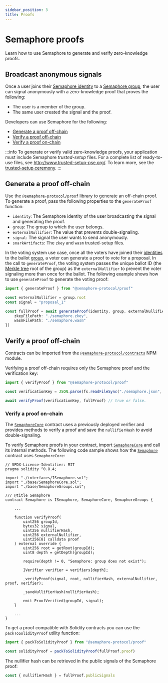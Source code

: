 ```yaml
---
sidebar_position: 3
title: Proofs
---
```


# Semaphore proofs

Learn how to use Semaphore to generate and verify zero-knowledge proofs.

## Broadcast anonymous signals

Once a user joins their [Semaphore identity](/docs/glossary#semaphore-identity) to a [Semaphore group](/docs/glossary#semaphore-group), the user can signal anonymously with a zero-knowledge proof that proves the following:

-   The user is a member of the group.
-   The same user created the signal and the proof.

Developers can use Semaphore for the following:

- [Generate a proof off-chain](#generate-a-proof)
- [Verify a proof off-chain](#verify-a-proof-off-chain)
- [Verify a proof on-chain](#verify-a-proof-on-chain)

:::info
To generate or verify valid zero-knowledge proofs, your application must include Semaphore _trusted-setup_ files.
For a complete list of ready-to-use files, see <http://www.trusted-setup-pse.org/>.
To learn more, see the [trusted-setup ceremony](https://storage.googleapis.com/trustedsetup-a86f4.appspot.com/semaphore/semaphore_top_index.html). 
:::

## Generate a proof off-chain

Use the [`@semaphore-protocol/proof`](https://github.com/semaphore-protocol/semaphore.js/tree/main/packages/proof) library to generate an off-chain proof.
To generate a proof, pass the following properties to the `generateProof` function:

-   `identity`: The Semaphore identity of the user broadcasting the signal and generating the proof.
-   `group`: The group to which the user belongs.
-   `externalNullifier`: The value that prevents double-signaling.
-   `signal`: The signal the user wants to send anonymously.
-   `snarkArtifacts`: The `zkey` and `wasm` trusted-setup files.

In the voting system use case, once all the voters have joined their [identities](/docs/guides/identities#create-an-identity) to the ballot [group](/docs/guides/groups),
a voter can generate a proof to vote for a proposal.
In the call to `generateProof`, the voting system passes the unique ballot ID (the [Merkle tree](/docs/glossary/#merkle-tree/) root of the group) as the 
`externalNullifier` to prevent the voter signaling more than once for the ballot.
The following example shows how to use `generateProof` to generate the voting proof:

```ts
import { generateProof } from "@semaphore-protocol/proof"

const externalNullifier = group.root
const signal = "proposal_1"

const fullProof = await generateProof(identity, group, externalNullifier, signal, {
    zkeyFilePath: "./semaphore.zkey",
    wasmFilePath: "./semaphore.wasm"
})
```

## Verify a proof off-chain

Contracts can be imported from the [`@semaphore-protocol/contracts`](https://github.com/semaphore-protocol/semaphore/tree/main/contracts) NPM module.

Verifying a proof off-chain requires only the Semaphore proof and the verification key:

```ts
import { verifyProof } from "@semaphore-protocol/proof"

const verificationKey = JSON.parse(fs.readFileSync("./semaphore.json", "utf-8"))

await verifyProof(verificationKey, fullProof) // true or false.
```

### Verify a proof on-chain

The [`SemaphoreCore`](https://github.com/semaphore-protocol/semaphore/tree/main/contracts/base/SemaphoreCore.sol) contract uses a previously deployed verifier and provides methods to verify a proof and save the `nullifierHash` to avoid double-signaling.

To verify Semaphore proofs in your contract, import [`SemaphoreCore`](https://github.com/semaphore-protocol/semaphore/blob/main/contracts/base/SemaphoreCore.sol) and call its internal methods. The following code sample shows how the [`Semaphore`](https://github.com/semaphore-protocol/semaphore/blob/main/contracts/Semaphore.sol) contract uses `SemaphoreCore`:

```sol
// SPDX-License-Identifier: MIT
pragma solidity ^0.8.4;

import "./interfaces/ISemaphore.sol";
import "./base/SemaphoreCore.sol";
import "./base/SemaphoreGroups.sol";

/// @title Semaphore
contract Semaphore is ISemaphore, SemaphoreCore, SemaphoreGroups {

    ...

    function verifyProof(
        uint256 groupId,
        bytes32 signal,
        uint256 nullifierHash,
        uint256 externalNullifier,
        uint256[8] calldata proof
    ) external override {
        uint256 root = getRoot(groupId);
        uint8 depth = getDepth(groupId);

        require(depth != 0, "Semaphore: group does not exist");

        IVerifier verifier = verifiers[depth];

        _verifyProof(signal, root, nullifierHash, externalNullifier, proof, verifier);

        _saveNullifierHash(nullifierHash);

        emit ProofVerified(groupId, signal);
    }

    ...
}
```

To get a proof compatible with Solidity contracts you can use the `packToSolidityProof` utility function:

```ts
import { packToSolidityProof } from "@semaphore-protocol/proof"

const solidityProof = packToSolidityProof(fullProof.proof)
```

The nullifier hash can be retrieved in the public signals of the Semaphore proof:

```ts
const { nullifierHash } = fullProof.publicSignals
```
